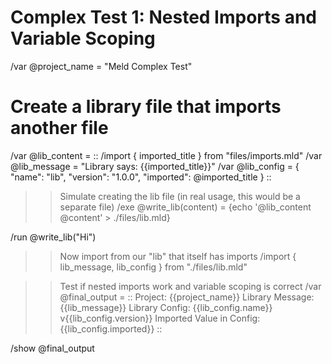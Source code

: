 # Complex Test 1: Nested Imports and Variable Scoping

/var @project_name = "Meld Complex Test"

# Create a library file that imports another file
/var @lib_content = ::
/import { imported_title } from "files/imports.mld"
/var @lib_message = "Library says: {{imported_title}}"
/var @lib_config = {
  "name": "lib",
  "version": "1.0.0",
  "imported": @imported_title
}
::

>> Simulate creating the lib file (in real usage, this would be a separate file)
/exe @write_lib(content) = {echo '@lib_content @content' > ./files/lib.mld}

/run @write_lib("Hi")

>> Now import from our "lib" that itself has imports
/import { lib_message, lib_config } from "./files/lib.mld"

>> Test if nested imports work and variable scoping is correct
/var @final_output = ::
Project: {{project_name}}
Library Message: {{lib_message}}
Library Config: {{lib_config.name}} v{{lib_config.version}}
Imported Value in Config: {{lib_config.imported}}
::

/show @final_output